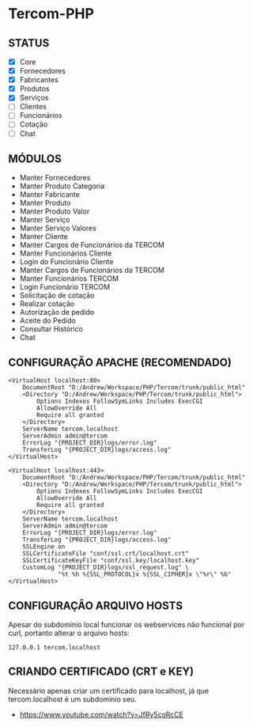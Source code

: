 # Tercom-PHP

## STATUS

- [x] Core
- [x] Fornecedores
- [x] Fabricantes
- [x] Produtos
- [x] Serviços
- [ ] Clientes
- [ ] Funcionários
- [ ] Cotação
- [ ] Chat

## MÓDULOS
- Manter Fornecedores
- Manter Produto Categoria
- Manter Fabricante
- Manter Produto
- Manter Produto Valor
- Manter Serviço
- Manter Serviço Valores
- Manter Cliente
- Manter Cargos de Funcionários da TERCOM
- Manter Funcionários Cliente
- Login do Funcionário Cliente
- Manter Cargos de Funcionários da TERCOM
- Manter Funcionários TERCOM
- Login Funcionário TERCOM
- Solicitação de cotação
- Realizar cotação
- Autorização de pedido
- Aceite do Pedido
- Consultar Histórico
- Chat

## CONFIGURAÇÃO APACHE (RECOMENDADO)

```
<VirtualHost localhost:80>
	DocumentRoot "D:/Andrew/Workspace/PHP/Tercom/trunk/public_html"
	<Directory "D:/Andrew/Workspace/PHP/Tercom/trunk/public_html">
		Options Indexes FollowSymLinks Includes ExecCGI
		AllowOverride All
		Require all granted
	</Directory>
	ServerName tercom.localhost
	ServerAdmin admin@tercom
	ErrorLog "{PROJECT_DIR}logs/error.log"
	TransferLog "{PROJECT_DIR}logs/access.log"
</VirtualHost>

<VirtualHost localhost:443>
	DocumentRoot "D:/Andrew/Workspace/PHP/Tercom/trunk/public_html"
	<Directory "D:/Andrew/Workspace/PHP/Tercom/trunk/public_html">
		Options Indexes FollowSymLinks Includes ExecCGI
		AllowOverride All
		Require all granted
	</Directory>
	ServerName tercom.localhost
	ServerAdmin admin@tercom
	ErrorLog "{PROJECT_DIR}logs/error.log"
	TransferLog "{PROJECT_DIR}logs/access.log"
	SSLEngine on
	SSLCertificateFile "conf/ssl.crt/localhost.crt"
	SSLCertificateKeyFile "conf/ssl.key/localhost.key"
	CustomLog "{PROJECT_DIR}logs/ssl_request.log" \
			  "%t %h %{SSL_PROTOCOL}x %{SSL_CIPHER}x \"%r\" %b"
</VirtualHost>
```

## CONFIGURAÇÃO ARQUIVO HOSTS

Apesar do subdominio local funcionar os webservices não funcional por curl, portanto alterar o arquivo hosts:

```
127.0.0.1 tercom.localhost
```

## CRIANDO CERTIFICADO (CRT e KEY)

Necessário apenas criar um certificado para localhost, já que tercom.localhost é um subdominio seu.

- https://www.youtube.com/watch?v=JfRy5coRcCE
